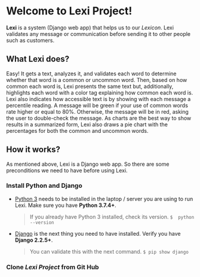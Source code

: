 # Welcome to Lexi Project!

**Lexi** is a system (Django web app) that helps us to our *Lexicon*. Lexi validates any message or communication before sending it to other people such as customers.

## What Lexi does?
Easy! It gets a text, analyzes it, and validates each word to determine whether that word is a common or uncommon word. Then, based on how common each word is, Lexi presents the same text but, additionally, highlights each word with a color tag explaining how common each word is. Lexi also indicates how accessible text is by showing with each message a percentile reading. A message will be green if your use of common words rate higher or equal to 80%. Otherwise, the message will be in red, asking the user to double-check the message. As charts are the best way to show results in a summarized form, Lexi also draws a pie chart with the percentages for both the common and uncommon words.

## How it works?
As mentioned above, Lexi is a Django web app. So there are some preconditions we need to have before using Lexi.

### Install Python and Django

- [Python 3]([https://www.python.org/](https://www.python.org/)) needs to be installed in the laptop / server you are using to run Lexi. Make sure you have **Python 3.7.4+**.
	> If you already have Python 3 installed, check its version.
    `$	python --version`

- [Django](https://www.djangoproject.com/) is the next thing you need to have installed. Verify you have **Django 2.2.5+**.
	> You can validate this with the next command.
	`$ pip show django`

### Clone *Lexi Project* from Git Hub